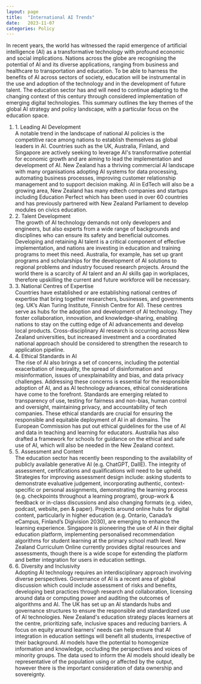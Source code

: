 ```yaml
---
layout: page
title:  "International AI Trends"
date:   2023-11-07
categories: Policy
---
```

In recent years, the world has witnessed the rapid emergence of artificial intelligence (AI) as a transformative technology with profound economic and social implications. Nations across the globe are recognising the potential of AI and its diverse applications, ranging from business and healthcare to transportation and education. To be able to harness the benefits of AI across sectors of society, education will be instrumental in the use and adoption of the technology and in the development of future talent. The education sector has and will need to continue adapting to the changing context of this century through considered implementation of emerging digital technologies. 
This summary outlines the key themes of the global AI strategy and policy landscape, with a particular focus on the education space.
<ol>
<li>1.	Leading AI Development</li>
A notable trend in the landscape of national AI policies is the competitive race among nations to establish themselves as global leaders in AI. Countries such as the UK, Australia, Finland, and Singapore are actively seeking to leverage AI's transformative potential for economic growth and are aiming to lead the implementation and development of AI. New Zealand has a thriving commercial AI landscape with many organisations adopting AI systems for data processing, automating business processes, improving customer relationship management and to support decision making. AI in EdTech will also be a growing area, New Zealand has many edtech companies and startups including Education Perfect which has been used in over 60 countries and has previously partnered with New Zealand Parliament to develop modules on civics education.  
<li>2.	Talent Development</li>
The growth of AI technology demands not only developers and engineers, but also experts from a wide range of backgrounds and disciplines who can ensure its safety and beneficial outcomes. Developing and retaining AI talent is a critical component of effective implementation, and nations are investing in education and training programs to meet this need. Australia, for example, has set up grant programs and scholarships for the development of AI solutions to regional problems and industry focused research projects. Around the world there is a scarcity of AI talent and an AI skills gap in workplaces, therefore upskilling the current and future workforce will be necessary. 
<li>3.	National Centres of Expertise</li>
Countries have established or are establishing national centres of expertise that bring together researchers, businesses, and governments (eg. UK’s Alan Turing Institute, Finnish Centre for AI). These centres serve as hubs for the adoption and development of AI technology. They foster collaboration, innovation, and knowledge-sharing, enabling nations to stay on the cutting edge of AI advancements and develop local products. Cross-disciplinary AI research is occurring across New Zealand universities, but increased investment and a coordinated national approach should be considered to strengthen the research to application pipeline.
<li>4.	Ethical Standards in AI</li>
The rise of AI also brings a set of concerns, including the potential exacerbation of inequality, the spread of disinformation and misinformation, issues of unexplainability and bias, and data privacy challenges. Addressing these concerns is essential for the responsible adoption of AI, and as AI technology advances, ethical considerations have come to the forefront. Standards are emerging related to transparency of use, testing for fairness and non-bias, human control and oversight, maintaining privacy, and accountability of tech companies. These ethical standards are crucial for ensuring the responsible and equitable deployment of AI in all domains. The European Commission has put out ethical guidelines for the use of AI and data in teaching and learning for educators. Australia has also drafted a framework for schools for guidance on the ethical and safe use of AI, which will also be needed in the New Zealand context. 
<li>5.	Assessment and Content</li>
The education sector has recently been responding to the availability of publicly available generative AI (e.g. ChatGPT, DallE).  The integrity of assessment, certifications and qualifications will need to be upheld. Strategies for improving assessment design include: asking students to demonstrate evaluative judgement, incorporating authentic, context-specific or personal assignments, demonstrating the learning process (e.g. checkpoints throughout a learning program), group-work & feedback or in-class discussions and also changing formats (e.g. video, podcast, website, pen & paper). Projects around online hubs for digital content, particularly in higher education (e.g. Ontario, Canada’s eCampus, Finland’s Digivision 2030), are emerging to enhance the learning experience. Singapore is pioneering the use of AI in their digital education platform, implementing personalised recommendation algorithms for student learning at the primary school math level. New Zealand Curriculum Online currently provides digital resources and assessments, though there is a wide scope for extending the platform and better integration for users in education settings.
<li>6.	Diversity and Inclusivity</li>
Adopting AI technology requires an interdisciplinary approach involving diverse perspectives. Governance of AI is a recent area of global discussion which could include assessment of risks and benefits, developing best practices through research and collaboration, licensing around data or computing power and auditing the outcomes of algorithms and AI. The UK has set up an AI standards hubs and governance structures to ensure the responsible and standardized use of AI technologies. New Zealand's education strategy places learners at the centre, prioritizing safe, inclusive spaces and reducing barriers. A focus on equity around learners’ needs can help ensure that AI integration in education settings will benefit all students, irrespective of their background. AI models have the potential to homogenize information and knowledge, occluding the perspectives and voices of minority groups. The data used to inform the AI models should ideally be representative of the population using or affected by the output, however there is the important consideration of data ownership and sovereignty.
</ol>